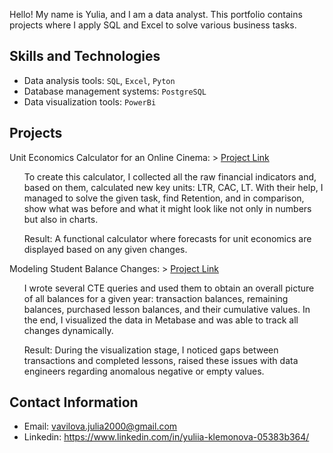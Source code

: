 Hello! My name is Yulia, and I am a data analyst. This portfolio contains projects where I apply SQL and Excel to solve various business tasks.

## Skills and Technologies
+ Data analysis tools: ``SQL``, ``Excel``, ``Pyton``
+ Database management systems: ``PostgreSQL``
+ Data visualization tools: ``PowerBi``

## Projects
Unit Economics Calculator for an Online Cinema: > <a href="https://docs.google.com/spreadsheets/d/1M3jp73s1J8QSszTQYZVOaz51V-X2HwfwxG-dq2270yE/edit?usp=sharing">Project Link</a>

<ol>To create this calculator, I collected all the raw financial indicators and, based on them, calculated new key units: LTR, CAC, LT. With their help, I managed to solve the given task, find Retention, and in comparison, show what was before and what it might look like not only in numbers but also in charts.</ol> 

<ol>Result: A functional calculator where forecasts for unit economics are displayed based on any given changes.</ol>

Modeling Student Balance Changes: > <a href="https://github.com/Yuklem/portfolio-analytics/tree/main/SQL_project">Project Link</a>

<ol>I wrote several CTE queries and used them to obtain an overall picture of all balances for a given year: transaction balances, remaining balances, purchased lesson balances, and their cumulative values. In the end, I visualized the data in Metabase and was able to track all changes dynamically.</ol>

<ol>Result: During the visualization stage, I noticed gaps between transactions and completed lessons, raised these issues with data engineers regarding anomalous negative or empty values.</ol>

## Contact Information
- Email: vavilova.julia2000@gmail.com
- Linkedin: https://www.linkedin.com/in/yuliia-klemonova-05383b364/
